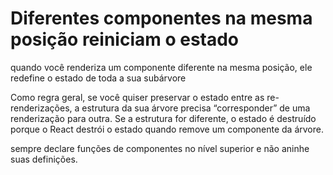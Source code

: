 # Diferentes componentes na mesma posição reiniciam o estado

quando você renderiza um componente diferente na mesma posição, ele redefine o estado de toda a sua subárvore

Como regra geral, se você quiser preservar o estado entre as re-renderizações, a estrutura da sua árvore precisa “corresponder” de uma renderização para outra. Se a estrutura for diferente, o estado é destruído porque o React destrói o estado quando remove um componente da árvore.

sempre declare funções de componentes no nível superior e não aninhe suas definições.
